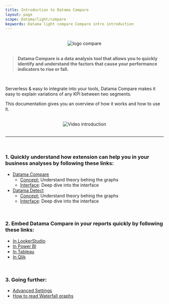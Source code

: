 ```yaml
---
title: Introduction to Datama Compare
layout: page
scope: Datama/light/compare
keywords: Datama light compare Compare intro introduction
---
```


<br>

<center><img src="{{site.url}}/{{site.baseurl}}/core_app/new/images/compare_icon.jpg" alt="logo compare" title="Datama Compare" /></center>

<br>

> **Datama Compare is a data analysis tool that allows you to quickly identify and understand the factors that cause your performance indicators to rise or fall.**

<br/>

Serverless & easy to integrate into your tools, Datama Compare makes it easy to explain variations of any KPI between two segments.

This documentation gives you an overview of how it works and how to use it.

<br>

<center><img src="{{site.url}}/{{site.baseurl}}/extensions/datama-compare/assets/gif/introduction.gif" alt="Video introduction" /></center>

<br>

---

<br>

### 1. Quickly understand how extension can help you in your business analyses by following these links:

- [Datama Compare]({{site.url}}/{{site.baseurl}}/extensions/datama-compare/introduction.html)
    - [Concept:]({{site.url}}/{{site.baseurl}}/extensions/datama-compare/concept.html) Understand theory behing the graphs
    - [Interface]({{site.url}}/{{site.baseurl}}/extensions/datama-compare/structure.html): Deep dive into the interface
- [Datama Detect]({{site.url}}/{{site.baseurl}}/extensions/datama-detect/introduction.html)
    - [Concept:]({{site.url}}/{{site.baseurl}}/extensions/datama-detect/concept.html) Understand theory behing the graphs
    - [Interface]({{site.url}}/{{site.baseurl}}/extensions/datama-detect/structure.html): Deep dive into the interface

<br>

### 2. Embed Datama Compare in your reports quickly by following these links:
- [In LookerStudio]({{site.url}}/{{site.baseurl}}/extensions/how-to-use/looker-studio.html)
- [In Power BI]({{site.url}}/{{site.baseurl}}/extensions/how-to-use/power_bi.html)
- [In Tableau]({{site.url}}/{{site.baseurl}}/extensions/how-to-use/tableau.html)
- [In Qlik]({{site.url}}/{{site.baseurl}}/extensions/how-to-use/qlik.html)
<br>

### 3. Going further:
<!--- [Use other(s) comparison]({{site.url}}/{{site.baseurl}}/extensions/datama-compare/settings/analysis/comparison.html)
- [Interface]({{site.url}}/{{site.baseurl}}/extensions/datama-compare/settings/structure.html) -->
- [Advanced Settings]({{site.url}}/{{site.baseurl}}/extensions/datama-compare/settings.html)
- [How to read Waterfall graphs]({{site.url}}/{{site.baseurl}}/core_app/new/tutorial/first_use.html)
